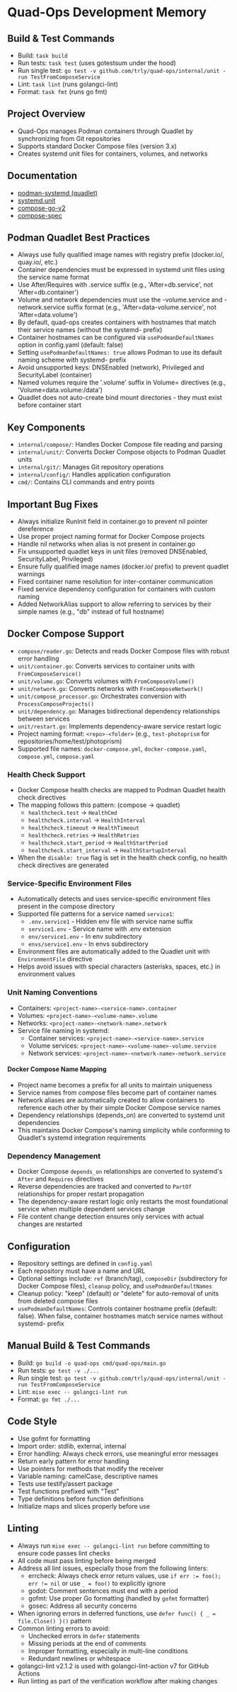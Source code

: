 # Quad-Ops Development Memory

## Build & Test Commands
- Build: `task build`
- Run tests: `task test` (uses gotestsum under the hood)
- Run single test: `go test -v github.com/trly/quad-ops/internal/unit -run TestFromComposeService`
- Lint: `task lint` (runs golangci-lint)
- Format: `task fmt` (runs go fmt)

## Project Overview
- Quad-Ops manages Podman containers through Quadlet by synchronizing from Git repositories
- Supports standard Docker Compose files (version 3.x)
- Creates systemd unit files for containers, volumes, and networks

## Documentation
- [podman-systemd (quadlet)](https://docs.podman.io/en/latest/markdown/podman-systemd.unit.5.html)
- [systemd.unit](https://www.freedesktop.org/software/systemd/man/systemd.unit.html)
- [compose-go-v2](https://pkg.go.dev/github.com/compose-spec/compose-go/v2)
- [compose-spec](https://github.com/compose-spec/compose-spec)

## Podman Quadlet Best Practices
- Always use fully qualified image names with registry prefix (docker.io/, quay.io/, etc.)
- Container dependencies must be expressed in systemd unit files using the service name format
- Use After/Requires with .service suffix (e.g., 'After=db.service', not 'After=db.container')
- Volume and network dependencies must use the -volume.service and -network.service suffix format (e.g., 'After=data-volume.service', not 'After=data.volume')
- By default, quad-ops creates containers with hostnames that match their service names (without the systemd- prefix)
- Container hostnames can be configured via `usePodmanDefaultNames` option in config.yaml (default: false)
- Setting `usePodmanDefaultNames: true` allows Podman to use its default naming scheme with systemd- prefix
- Avoid unsupported keys: DNSEnabled (network), Privileged and SecurityLabel (container)
- Named volumes require the '.volume' suffix in Volume= directives (e.g., 'Volume=data.volume:/data')
- Quadlet does not auto-create bind mount directories - they must exist before container start

## Key Components
- `internal/compose/`: Handles Docker Compose file reading and parsing
- `internal/unit/`: Converts Docker Compose objects to Podman Quadlet units
- `internal/git/`: Manages Git repository operations
- `internal/config/`: Handles application configuration
- `cmd/`: Contains CLI commands and entry points

## Important Bug Fixes
- Always initialize RunInit field in container.go to prevent nil pointer dereference
- Use proper project naming format for Docker Compose projects
- Handle nil networks when alias is not present in container.go
- Fix unsupported quadlet keys in unit files (removed DNSEnabled, SecurityLabel, Privileged)
- Ensure fully qualified image names (docker.io/ prefix) to prevent quadlet warnings
- Fixed container name resolution for inter-container communication
- Fixed service dependency configuration for containers with custom naming
- Added NetworkAlias support to allow referring to services by their simple names (e.g., "db" instead of full hostname)

## Docker Compose Support
- `compose/reader.go`: Detects and reads Docker Compose files with robust error handling
- `unit/container.go`: Converts services to container units with `FromComposeService()`
- `unit/volume.go`: Converts volumes with `FromComposeVolume()`
- `unit/network.go`: Converts networks with `FromComposeNetwork()`
- `unit/compose_processor.go`: Orchestrates conversion with `ProcessComposeProjects()`
- `unit/dependency.go`: Manages bidirectional dependency relationships between services
- `unit/restart.go`: Implements dependency-aware service restart logic
- Project naming format: `<repo>-<folder>` (e.g., `test-photoprism` for repositories/home/test/photoprism)
- Supported file names: `docker-compose.yml`, `docker-compose.yaml`, `compose.yml`, `compose.yaml`

### Health Check Support
- Docker Compose health checks are mapped to Podman Quadlet health check directives
- The mapping follows this pattern: (compose → quadlet)
  - `healthcheck.test` → `HealthCmd`
  - `healthcheck.interval` → `HealthInterval`
  - `healthcheck.timeout` → `HealthTimeout`
  - `healthcheck.retries` → `HealthRetries`
  - `healthcheck.start_period` → `HealthStartPeriod`
  - `healthcheck.start_interval` → `HealthStartupInterval`
- When the `disable: true` flag is set in the health check config, no health check directives are generated

### Service-Specific Environment Files
- Automatically detects and uses service-specific environment files present in the compose directory
- Supported file patterns for a service named `service1`:
  - `.env.service1` - Hidden env file with service name suffix
  - `service1.env` - Service name with .env extension
  - `env/service1.env` - In env subdirectory
  - `envs/service1.env` - In envs subdirectory
- Environment files are automatically added to the Quadlet unit with `EnvironmentFile` directive
- Helps avoid issues with special characters (asterisks, spaces, etc.) in environment values

### Unit Naming Conventions
- Containers: `<project-name>-<service-name>.container`
- Volumes: `<project-name>-<volume-name>.volume`
- Networks: `<project-name>-<network-name>.network`
- Service file naming in systemd:
  - Container services: `<project-name>-<service-name>.service`
  - Volume services: `<project-name>-<volume-name>-volume.service`
  - Network services: `<project-name>-<network-name>-network.service`

#### Docker Compose Name Mapping
- Project name becomes a prefix for all units to maintain uniqueness
- Service names from compose files become part of container names
- Network aliases are automatically created to allow containers to reference each other by their simple Docker Compose service names
- Dependency relationships (depends_on) are converted to systemd unit dependencies
- This maintains Docker Compose's naming simplicity while conforming to Quadlet's systemd integration requirements

### Dependency Management
- Docker Compose `depends_on` relationships are converted to systemd's `After` and `Requires` directives
- Reverse dependencies are tracked and converted to `PartOf` relationships for proper restart propagation
- The dependency-aware restart logic only restarts the most foundational service when multiple dependent services change
- File content change detection ensures only services with actual changes are restarted

## Configuration
- Repository settings are defined in `config.yaml`
- Each repository must have a name and URL
- Optional settings include: `ref` (branch/tag), `composeDir` (subdirectory for Docker Compose files), `cleanup` policy, and `usePodmanDefaultNames`
- Cleanup policy: "keep" (default) or "delete" for auto-removal of units from deleted compose files
- `usePodmanDefaultNames`: Controls container hostname prefix (default: false). When false, container hostnames match service names without systemd- prefix

## Manual Build & Test Commands
- Build: `go build -o quad-ops cmd/quad-ops/main.go`
- Run tests: `go test -v ./...`
- Run single test: `go test -v github.com/trly/quad-ops/internal/unit -run TestFromComposeService`
- Lint: `mise exec -- golangci-lint run`
- Format: `go fmt ./...`

## Code Style
- Use gofmt for formatting
- Import order: stdlib, external, internal
- Error handling: Always check errors, use meaningful error messages
- Return early pattern for error handling
- Use pointers for methods that modify the receiver
- Variable naming: camelCase, descriptive names
- Tests use testify/assert package
- Test functions prefixed with "Test"
- Type definitions before function definitions
- Initialize maps and slices properly before use

## Linting
- Always run `mise exec -- golangci-lint run` before committing to ensure code passes lint checks
- All code must pass linting before being merged
- Address all lint issues, especially those from the following linters:
  - errcheck: Always check error return values, use `if err := foo(); err != nil` or use `_ = foo()` to explicitly ignore
  - godot: Comment sentences must end with a period
  - gofmt: Use proper Go formatting (handled by `gofmt` formatter)
  - gosec: Address all security concerns
- When ignoring errors in deferred functions, use `defer func() { _ = file.Close() }()` pattern
- Common linting errors to avoid:
  - Unchecked errors in `defer` statements
  - Missing periods at the end of comments
  - Improper formatting, especially in multi-line conditions
  - Redundant newlines or whitespace
- golangci-lint v2.1.2 is used with golangci-lint-action v7 for GitHub Actions
- Run linting as part of the verification workflow after making changes

